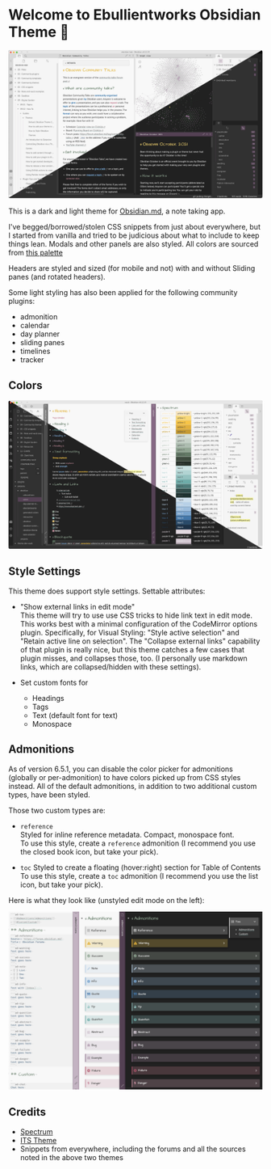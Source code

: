 # Welcome to Ebullientworks Obsidian Theme 👋

![](https://raw.githubusercontent.com/ebullient/obsidian-theme-ebullientworks/main/images/ebullientworks-theme.jpg)

This is a dark and light theme for [Obsidian.md](https://obsidian.md), a note taking app. 

I've begged/borrowed/stolen CSS snippets from just about everywhere, but I started from vanilla and tried to be judicious about what to include to keep things lean. Modals and other panels are also styled. All colors are sourced from [this palette](http://htmlpreview.github.io/?https://github.com/ebullient/obsidian-theme-ebullientworks/blob/main/colors.html)

Headers are styled and sized (for mobile and not) with and without Sliding panes (and rotated headers).

Some light styling has also been applied for the following community plugins: 

- admonition
- calendar
- day planner
- sliding panes
- timelines
- tracker

## Colors

![](https://raw.githubusercontent.com/ebullient/obsidian-theme-ebullientworks/main/images/theme-colors.jpg)

## Style Settings

This theme does support style settings. Settable attributes: 

- "Show external links in edit mode"  
    This theme will try to use use CSS tricks to hide link text in edit mode. This works best with a minimal configuration of the CodeMirror options plugin. Specifically, for Visual Styling: "Style active selection" and "Retain active line on selection". The "Collapse external links" capability of that plugin is really nice, but this theme catches a few cases that plugin misses, and collapses those, too. (I personally use markdown links, which are collapsed/hidden with these settings). 

- Set custom fonts for 
    - Headings
    - Tags
    - Text (default font for text)
    - Monospace 

## Admonitions

As of version 6.5.1, you can disable the color picker for admonitions (globally or per-admonition) to have colors picked up from CSS styles instead. All of the default admonitions, in addition to two additional custom types, have been styled.

Those two custom types are:

- `reference`  
    Styled for inline reference metadata. Compact, monospace font.  
    To use this style, create a `reference` admonition (I recommend you use the closed book icon, but take your pick).
    
- `toc`
    Styled to create a floating (hover:right) section for Table of Contents
    To use this style, create a `toc` admonition (I recommend you use the list icon, but take your pick).
    
Here is what they look like (unstyled edit mode on the left): 

![](images/admonitions.png)

## Credits

- [Spectrum](https://github.com/Braweria/Spectrum)
- [ITS Theme](https://github.com/SlRvb/Obsidian--ITS-Theme)
- Snippets from everywhere, including the forums and all the sources noted in the above two themes

